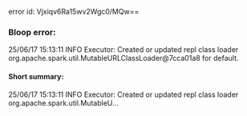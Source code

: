error id: Vjxiqv6Ra15wv2Wgc0/MQw==
### Bloop error:

25/06/17 15:13:11 INFO Executor: Created or updated repl class loader org.apache.spark.util.MutableURLClassLoader@7cca01a8 for default.
#### Short summary: 

25/06/17 15:13:11 INFO Executor: Created or updated repl class loader org.apache.spark.util.MutableU...